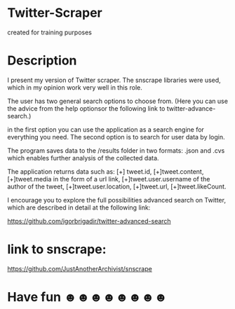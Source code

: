 # Twitter-Scraper
created for training purposes

# Description
I present my version of Twitter scraper.
The snscrape libraries were used, which in my opinion work very well
in this role.

The user has two general search options to choose from. 
(Here you can use the advice from the help optionsor the following link to twitter-advance-search.)

in the first option you can use the application as a search engine for everything you need.
The second option is to search for user data by login.

The program saves data to the /results folder in two formats: .json and .cvs
which enables further analysis of the collected data.

The application returns data such as:
[+] tweet.id,
[+]tweet.content,
[+]tweet.media in the form of a url link,
[+]tweet.user.username of the author of the tweet,
[+]tweet.user.location,
[+]tweet.url,
[+]tweet.likeCount.

I encourage you to explore the full possibilities
advanced search on Twitter, which are described in detail
at the following link:

https://github.com/igorbrigadir/twitter-advanced-search


# link to snscrape:
https://github.com/JustAnotherArchivist/snscrape


# Have fun ☻☻☻☻☻☻☻☻
